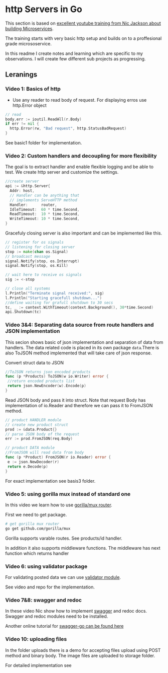 # http Servers in Go

This section is based on [excellent youtube training from Nic Jackson about building Microservices](https://www.youtube.com/playlist?list=PLmD8u-IFdreyh6EUfevBcbiuCKzFk0EW).

The training starts with very basic http setup and builds on to a proffesional grade micrososervice.

In this readme I create notes and learning which are specific to my observations. I will create few different sub projects as progressing.

## Leranings

### Video 1: Basics of http

- Use any reader to read body of request. For displaying erros use http.Error object

```Go
// read
body,err := ioutil.ReadAll(r.Body)
if err != nil {
  http.Error(rw, "Bad request", http.StatusBadRequest)
}

```

See basic1 folder for implementation.

### Video 2: Custom handlers and decoupling for more flexibility

The goal is to extract handler and enable flexible logging and be able to test.
We create http server and customize the settings.

```Go
//create server
api := &http.Server{
  Addr: host,
  // Handler can be anything that
  // implements ServeHTTP method
  Handler:      router,
  IdleTimeout:  60 * time.Second,
  ReadTimeout:  10 * time.Second,
  WriteTimeout: 10 * time.Second,
}
```

Gracefuly closing server is also important and can be implemented like this.

```Go
// register for os signals
// listening for closing server
stop := make(chan os.Signal)
// broadcast message
signal.Notify(stop, os.Interrupt)
signal.Notify(stop, os.Kill)

// wait here to receive os signals
sig := <-stop

// close all systems
l.Println("Terminate signal received:", sig)
l.Println("Starting gracefull shutdown...")
//define waiting for grafull shutdown to 30 secs
tc, _ := context.WithTimeout(context.Background(), 30*time.Second)
api.Shutdown(tc)
```

### Video 3&4: Separating data source from route handlers and JSON implementation

This secion shows basic of json implementation and separation of data from handlers. The data related code is placed in its own package `data`.There is also ToJSON method implemented that will take care of json response.

Convert struct data to JSON

```Go
//ToJSON returns json encoded products
func (p *Products) ToJSON(w io.Writer) error {
 //return encoded products list
 return json.NewEncoder(w).Encode(p)
}
```

Read JSON body and pass it into struct. Note that request Body has implementation of io.Reader and therefore we can pass it to FromJSON method.

```Go
// product HANDLER module
// create new product struct
prod := &data.Product{}
// parse JSON body of the request
err := prod.FromJSON(req.Body)
```

```Go
// product DATA module
//FromJSON will read data from body
func (p *Product) FromJSON(r io.Reader) error {
 e := json.NewDecoder(r)
 return e.Decode(p)
}

```

For exact implementation see basis3 folder.

### Video 5: using gorilla mux instead of standard one

In this video we learn how to use [gorilla/mux router](https://github.com/gorilla/mux).

First we need to get package.

```bash
# get gorilla mux router
go get github.com/gorilla/mux
```

Gorilla supports varable routes. See products/id handler.

In addition it also supports middleware functions. The middleware has next function which returns handler

### Video 6: using validator package

For validating posted data we can use [validator module](https://pkg.go.dev/github.com/go-playground/validator/v10?tab=doc).

See video and repo for the implementation.

### Video 7&8: swagger and redoc

In these video Nic show how to implement [swagger](https://goswagger.io/use/spec.html) and redoc docs. Swagger and redoc modules need to be installed.

Another online tutorial for [swagger-go can be found here](https://medium.com/@pedram.esmaeeli/generate-swagger-specification-from-go-source-code-648615f7b9d9)

### Video 10: uploading files

In the folder uploads there is a demo for accepting files upload using POST method and binary body. The image files are uploaded to storage folder.

For detailed implementation see
